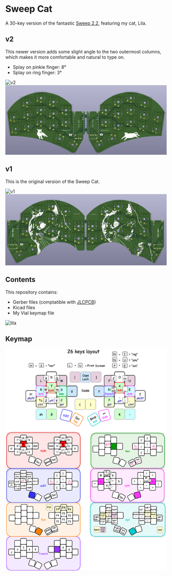 # Sweep Cat

A 30-key version of the fantastic [Sweep 2.2](https://github.com/davidphilipbarr/Sweep), featuring my cat, Lila.

## v2

This newer version adds some slight angle to the two outermost columns, which makes it more comfortable and natural to type on.

- Splay on pinkie finger: 8°
- Splay on ring finger: 3°

![v2](./images/v2.png)
![pcbv2](./images/pcb_v2.png)

## v1

This is the original version of the Sweep Cat.

![v1](./images/v1.png)
![pcbv1](./images/pcb_v1.png)

## Contents

This repository contains:
- Gerber files (comptatible with [JLCPCB](https://jlcpcb.com))
- Kicad files
- My Vial keymap file

![lila](./images/lila.png)

## Keymap

![keymap](https://github.com/smallwat3r/vial-keymap/blob/main/images/keymap.png)
